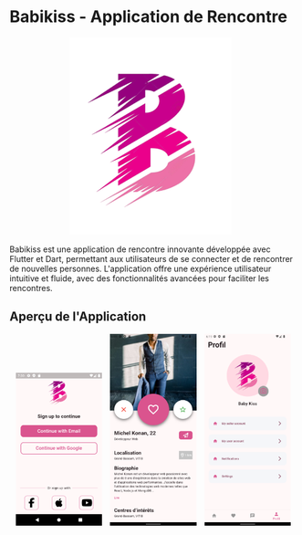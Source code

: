 # Babikiss - Application de Rencontre

<p align="center">
    <img src="assets/images/logo_baby.png" alt="logo Babikiss"  style="margin-right: 10px;">
</p>

Babikiss est une application de rencontre innovante développée avec Flutter et Dart, permettant aux utilisateurs de se connecter et de rencontrer de nouvelles personnes. L'application offre une expérience utilisateur intuitive et fluide, avec des fonctionnalités avancées pour faciliter les rencontres.

## Aperçu de l'Application

<p align="center">
  <img src="assets/images/apercu-app/1.png" alt="Capture d'écran 1" width="30%" style="margin-right: 10px;">
  <img src="assets/images/apercu-app/2.png" alt="Capture d'écran 2" width="30%" style="margin-right: 10px;">
  <img src="assets/images/apercu-app/3.png" alt="Capture d'écran 3" width="30%">
</p>
